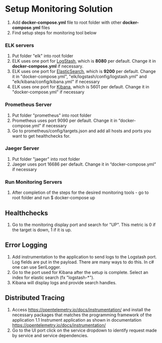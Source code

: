 # Setup Monitoring Solution
1. Add <b>docker-compose.yml</b> file to root folder with other <b>docker-compose.yml</b> files
2. Find setup steps for monitoring tool below


### ELK servers
1. Put folder "elk" into root folder
2. ELK uses one port for <u>LogStash</u>, which is <b>8080</b> per default. Change it in <b>docker-compose.yml</b>  if necessary.
3. ELK uses one port for <u>ElasticSearch</u>, which is <b>9200</b> per default. Change it in "docker-compose.yml", "elk/logstash/config/logstash.yml" and "elk/kibana/config/kibana.yml" if necessary
4. ELK uses one port for <u>Kibana</u>, which is 5601 per default. Change it in "docker-compose.yml" if necessary


### Prometheus Server 
1. Put folder "prometheus" into root folder
3. Prometheus uses port 9090 per default. Change it in “docker-compose.yml” if necessary 
4. Go to prometheus/config/targets.json and add all hosts and ports you want to get healthchecks for.


### Jaeger Server 
1. Put folder "jaeger" into root folder
2. Jaeger uses port 16686 per default. Change it in “docker-compose.yml” if necessary
    

### Run Monitoring Servers
1. After completion of the steps for the desired monitoring tools - go to root folder and run
  $ docker-compose up


## Healthchecks
1. Go to the monitoring display port and search for "UP". This metric is 0 if the target is down, 1 if it is up.


## Error Logging
1. Add instrumentation to the application to send logs to the Logstash port. Log fields are put in the payload. There are many ways to do this. In c# one can use SeriLogger.
2. Go to the port used for Kibana after the setup is complete. Select an index for elastic search (fx "logstash-*").
3. Kibana will display logs and provide search handles.

## Distributed Tracing
1. Access https://opentelemetry.io/docs/instrumentation/ and install the necessary packages that matches the programming framework of the application
1.1 Instrument application as shown in documentation https://opentelemetry.io/docs/instrumentation/ 
2. Go to the UI port click on the service dropdown to identify request made by service and service dependencies.